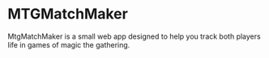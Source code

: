# MTGMatchMaker

MtgMatchMaker is a small web app designed to help you track both players life in games of magic the gathering.
